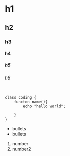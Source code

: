 # h1
## h2
### h3
#### h4
##### h5
###### h6
```

class coding {
    functon name(){
        echo "hello world";

    }
}
```

- bullets
- bullets

1. number
2. number2